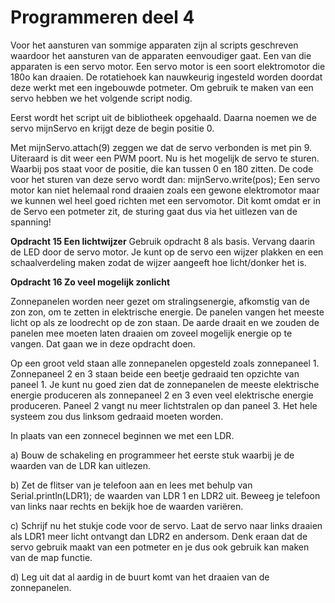 # Programmeren deel 4

Voor het aansturen van sommige apparaten zijn al scripts geschreven waardoor het aansturen van de apparaten eenvoudiger gaat. Een van die apparaten is een servo motor. Een servo motor is een soort elektromotor die 180o kan draaien. De rotatiehoek kan nauwkeurig ingesteld worden doordat deze werkt met een ingebouwde potmeter. Om gebruik te maken van een servo hebben we het volgende script nodig. 

Eerst wordt het script uit de bibliotheek opgehaald. Daarna noemen we de servo mijnServo en krijgt deze de begin positie 0.

Met mijnServo.attach(9) zeggen we dat de servo verbonden is met pin 9. Uiteraard is dit weer een PWM poort. Nu is het mogelijk de servo te sturen. Waarbij pos staat voor de positie, die kan tussen 0 en 180 zitten. De code voor het sturen van deze servo wordt dan: mijnServo.write(pos); Een servo motor kan niet helemaal rond draaien zoals een gewone elektromotor maar we kunnen wel heel goed richten met een servomotor. Dit komt omdat er in de Servo een potmeter zit, de sturing gaat dus via het uitlezen van de spanning!

**Opdracht 15 Een lichtwijzer**
Gebruik opdracht 8 als basis. Vervang daarin de LED door de servo motor. Je kunt op de servo een wijzer plakken en een schaalverdeling maken zodat de wijzer aangeeft hoe licht/donker het is. 

**Opdracht 16 Zo veel mogelijk zonlicht**

Zonnepanelen worden neer gezet om stralingsenergie, afkomstig van de zon zon, om te zetten in elektrische energie. De panelen vangen het meeste licht op als ze loodrecht op de zon staan. De aarde draait en we zouden de panelen mee moeten laten draaien om zoveel mogelijk energie op te vangen. Dat gaan we in deze opdracht doen.

Op een groot veld staan alle zonnepanelen opgesteld zoals zonnepaneel 1. Zonnepaneel 2 en 3 staan beide een beetje gedraaid ten opzichte van paneel 1. Je kunt nu goed zien dat de zonnepanelen de meeste elektrische energie produceren als zonnepaneel 2 en 3 even veel elektrische energie produceren. Paneel 2 vangt nu meer lichtstralen op dan paneel 3. Het hele systeem zou dus linksom gedraaid moeten worden.

In plaats van een zonnecel beginnen we met een LDR.

a) Bouw de schakeling en programmeer het eerste stuk waarbij je de waarden van de LDR kan uitlezen.

b) Zet de flitser van je telefoon aan en lees met behulp van Serial.println(LDR1); de waarden van LDR 1 en LDR2 uit. Beweeg je telefoon van links naar rechts en bekijk hoe de waarden variëren.

c) Schrijf nu het stukje code voor de servo. Laat de servo naar links draaien als LDR1 meer licht ontvangt dan LDR2 en andersom. Denk eraan dat de servo gebruik maakt van een  potmeter en je dus ook gebruik kan maken van de map functie.

d) Leg uit dat al aardig in de buurt komt van het draaien van de zonnepanelen.


